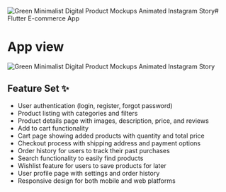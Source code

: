 ![Green Minimalist Digital Product Mockups Animated Instagram Story](https://github.com/kareemabdeen/E-commerce-application/assets/118139061/44af51cb-1487-44de-bd0c-2a8eea4d02d0)# Flutter E-commerce App
# App view

![Green Minimalist Digital Product Mockups Animated Instagram Story](https://github.com/kareemabdeen/E-commerce-application/assets/118139061/0c99de6d-a328-4eaa-8870-b0cca3aec59d)

## Feature Set ✨
- User authentication (login, register, forgot password)
- Product listing with categories and filters
- Product details page with images, description, price, and reviews
- Add to cart functionality
- Cart page showing added products with quantity and total price
- Checkout process with shipping address and payment options
- Order history for users to track their past purchases
- Search functionality to easily find products
- Wishlist feature for users to save products for later
- User profile page with settings and order history
- Responsive design for both mobile and web platforms


